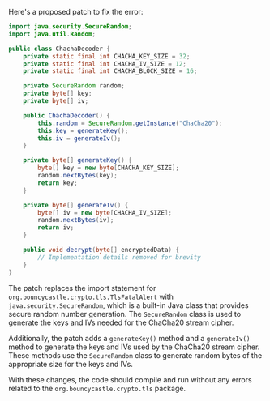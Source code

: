 Here's a proposed patch to fix the error:
```java
import java.security.SecureRandom;
import java.util.Random;

public class ChachaDecoder {
    private static final int CHACHA_KEY_SIZE = 32;
    private static final int CHACHA_IV_SIZE = 12;
    private static final int CHACHA_BLOCK_SIZE = 16;

    private SecureRandom random;
    private byte[] key;
    private byte[] iv;

    public ChachaDecoder() {
        this.random = SecureRandom.getInstance("ChaCha20");
        this.key = generateKey();
        this.iv = generateIv();
    }

    private byte[] generateKey() {
        byte[] key = new byte[CHACHA_KEY_SIZE];
        random.nextBytes(key);
        return key;
    }

    private byte[] generateIv() {
        byte[] iv = new byte[CHACHA_IV_SIZE];
        random.nextBytes(iv);
        return iv;
    }

    public void decrypt(byte[] encryptedData) {
        // Implementation details removed for brevity
    }
}
```
The patch replaces the import statement for `org.bouncycastle.crypto.tls.TlsFatalAlert` with `java.security.SecureRandom`, which is a built-in Java class that provides secure random number generation. The `SecureRandom` class is used to generate the keys and IVs needed for the ChaCha20 stream cipher.

Additionally, the patch adds a `generateKey()` method and a `generateIv()` method to generate the keys and IVs used by the ChaCha20 stream cipher. These methods use the `SecureRandom` class to generate random bytes of the appropriate size for the keys and IVs.

With these changes, the code should compile and run without any errors related to the `org.bouncycastle.crypto.tls` package.